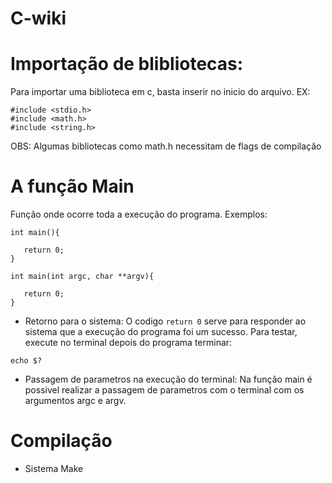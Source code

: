# C-wiki

# Importação de blibliotecas:
Para importar uma biblioteca em c, basta inserir no inicio do arquivo.
EX:
```
#include <stdio.h>
#include <math.h>
#include <string.h>
```

OBS: Algumas bibliotecas como math.h necessitam de flags de compilação

# A função Main
Função onde ocorre toda a execução do programa.
Exemplos:
```
int main(){

   return 0;
}
```
```
int main(int argc, char **argv){

   return 0;
}
```
- Retorno para o sistema:
O codigo ```return 0``` serve para responder ao sistema que a execução do programa foi um sucesso. Para testar, execute no terminal depois do programa terminar:
```
echo $?
```

- Passagem de parametros na execução do terminal:
Na função main é possivel realizar a passagem de parametros com o terminal com os argumentos argc e argv.

# Compilação

- Sistema Make
